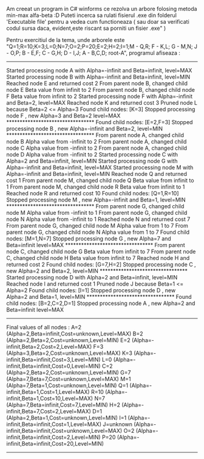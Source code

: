 Am creeat un program in C# winforms ce rezolva un arbore folosing metoda min-max alfa-beta :D
Puteti incerca sa rulati fisierul .exe din folderul 'Executable file' pentru a vedea cum functioneaza ( sau doar sa verificati codul sursa daca, evident,este riscant sa porniti un fisier .exe" )

Pentru exercitiul de la tema, unde arborele este "Q=1;R=10;K=3;L=0;N=7;O=2;P=20;E=2;H=2;I=1;M - Q,R; F - K,L; G - M,N; J - O,P; B - E,F; C - G,H; D - I,J; A - B,C,D; root-A",
programul afiseaza :

*************************************************************************
Started processing node A with Alpha=-infinit and Beta=infinit, level=MAX
    Started processing node B with Alpha=-infinit and Beta=infinit, level=MIN
        Reached node E and returned cost 2
    From parent node B, changed child node E Beta value from infinit to 2
    From parent node B, changed child node F Beta value from infinit to 2
        Started processing node F with Alpha=-infinit and Beta=2, level=MAX
            Reached node K and returned cost 3
        Pruned node L because Beta=2 <= Alpha=3
        Found child nodes: [K=3]
        Stopped processing node F , new Alpha=3 and Beta=2 level=MAX
        *********************************
    Found child nodes: [E=2,F=3]
    Stopped processing node B , new Alpha=-infinit and Beta=2, level=MIN
    *********************************
From parent node A, changed child node B Alpha value from -infinit to 2
From parent node A, changed child node C Alpha value from -infinit to 2
From parent node A, changed child node D Alpha value from -infinit to 2
    Started processing node C with Alpha=2 and Beta=infinit, level=MIN
        Started processing node G with Alpha=-infinit and Beta=infinit, level=MAX
            Started processing node M with Alpha=-infinit and Beta=infinit, level=MIN
                Reached node Q and returned cost 1
            From parent node M, changed child node Q Beta value from infinit to 1
            From parent node M, changed child node R Beta value from infinit to 1
                Reached node R and returned cost 10
            Found child nodes: [Q=1,R=10]
            Stopped processing node M , new Alpha=-infinit and Beta=1, level=MIN
            *********************************
        From parent node G, changed child node M Alpha value from -infinit to 1
        From parent node G, changed child node N Alpha value from -infinit to 1
            Reached node N and returned cost 7
        From parent node G, changed child node M Alpha value from 1 to 7
        From parent node G, changed child node N Alpha value from 1 to 7
        Found child nodes: [M=1,N=7]
        Stopped processing node G , new Alpha=7 and Beta=infinit level=MAX
        *********************************
    From parent node C, changed child node G Beta value from infinit to 7
    From parent node C, changed child node H Beta value from infinit to 7
        Reached node H and returned cost 2
    Found child nodes: [G=7,H=2]
    Stopped processing node C , new Alpha=2 and Beta=2, level=MIN
    *********************************
    Started processing node D with Alpha=2 and Beta=infinit, level=MIN
        Reached node I and returned cost 1
    Pruned node J because Beta=1 <= Alpha=2
    Found child nodes: [I=1]
    Stopped processing node D , new Alpha=2 and Beta=1, level=MIN
    *********************************
Found child nodes: [B=2,C=2,D=1]
Stopped processing node A , new Alpha=2 and Beta=infinit level=MAX
*********************************

Final values of all nodes :
A=2 (Alpha=2,Beta=infinit,Cost=unknown,Level=MAX)
B=2 (Alpha=2,Beta=2,Cost=unknown,Level=MIN)
E=2 (Alpha=-infinit,Beta=2,Cost=2,Level=MAX)
F=3 (Alpha=3,Beta=2,Cost=unknown,Level=MAX)
K=3 (Alpha=-infinit,Beta=infinit,Cost=3,Level=MIN)
L=0 (Alpha=-infinit,Beta=infinit,Cost=0,Level=MIN)
C=2 (Alpha=2,Beta=2,Cost=unknown,Level=MIN)
G=7 (Alpha=7,Beta=7,Cost=unknown,Level=MAX)
M=1 (Alpha=7,Beta=1,Cost=unknown,Level=MIN)
Q=1 (Alpha=-infinit,Beta=1,Cost=1,Level=MAX)
R=10 (Alpha=-infinit,Beta=1,Cost=10,Level=MAX)
N=7 (Alpha=7,Beta=infinit,Cost=7,Level=MIN)
H=2 (Alpha=-infinit,Beta=7,Cost=2,Level=MAX)
D=1 (Alpha=2,Beta=1,Cost=unknown,Level=MIN)
I=1 (Alpha=-infinit,Beta=infinit,Cost=1,Level=MAX)
J=unknown (Alpha=-infinit,Beta=infinit,Cost=unknown,Level=MAX)
O=2 (Alpha=-infinit,Beta=infinit,Cost=2,Level=MIN)
P=20 (Alpha=-infinit,Beta=infinit,Cost=20,Level=MIN)
*************************************************************************
